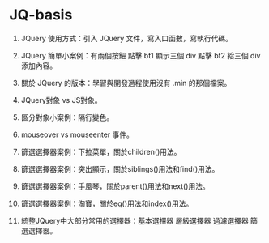 # JQ-basis
  1. JQuery 使用方式：引入 JQuery 文件，寫入口函數，寫執行代碼。
  
  2. JQuery 簡單小案例：有兩個按鈕 點擊 bt1 顯示三個 div 點擊 bt2 給三個 div 添加內容。
  
  3. 關於 JQuery 的版本：學習與開發過程使用沒有 .min 的那個檔案。
  
  4. JQuery對象 vs JS對象。
  
  5. 區分對象小案例：隔行變色。
  
  6. mouseover vs mouseenter 事件。
  
  7. 篩選選擇器案例：下拉菜單，關於children()用法。
  
  8. 篩選選擇器案例：突出顯示，關於siblings()用法和find()用法。
  
  9. 篩選選擇器案例：手風琴，關於parent()用法和next()用法。
  
  10. 篩選選擇器案例：淘寶，關於eq()用法和index()用法。
  
  11. 統整JQuery中大部分常用的選擇器：基本選擇器 層級選擇器 過濾選擇器 篩選選擇器。

